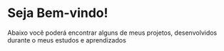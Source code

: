 # Seja Bem-vindo!
 Abaixo você poderá encontrar alguns de meus projetos, desenvolvidos durante o meus estudos e aprendizados


 

